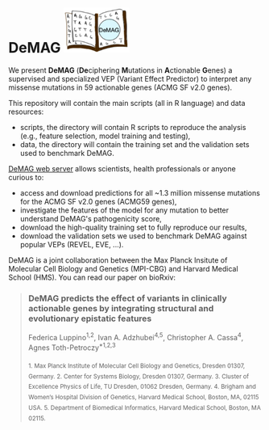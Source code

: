 # DeMAG <img src="demag_logo.png" width="130">


We present **DeMAG** (**De**ciphering **M**utations in **A**ctionable **G**enes) a supervised and specialized VEP (Variant Effect Predictor) to interpret any missense mutations in 59 actionable genes (ACMG SF v2.0 genes).

This repository will contain the main scripts (all in R language) and data resources:
- scripts, the directory will contain R scripts to reproduce the analysis (e.g., feature selection, model training and testing),
- data, the directory will contain the training set and the validation sets used to benchmark DeMAG.


[DeMAG web server](https://demag.org) allows scientists, health professionals or anyone curious to:
- access and download predictions for all ~1.3 million missense mutations for the ACMG SF v2.0 genes (ACMG59 genes),
- investigate the features of the model for any mutation to better understand DeMAG's pathogenicity score,
- download the high-quality training set to fully reproduce our results,
- download the validation sets we used to benchmark DeMAG against popular VEPs (REVEL, EVE, ...).

DeMAG is a joint collaboration between the Max Planck Insitute of Molecular Cell Biology and Genetics (MPI-CBG) and Harvard Medical School (HMS). You can read our paper on bioRxiv:
> ### DeMAG predicts the effect of variants in clinically actionable genes by integrating structural and evolutionary epistatic features
> Federica Luppino<sup>1,2</sup>, Ivan A. Adzhubei<sup>4,5</sup>, Christopher A. Cassa<sup>4</sup>, Agnes Toth-Petroczy<sup>*1,2,3</sup>
>
> <sub> 1. Max Planck Institute of Molecular Cell Biology and Genetics, Dresden 01307, Germany.
> 2. Center for Systems Biology, Dresden 01307, Germany.
> 3. Cluster of Excellence Physics of Life, TU Dresden, 01062 Dresden, Germany.
> 4. Brigham and Womenʼs Hospital Division of Genetics, Harvard Medical School, Boston, MA, 02115 USA.
> 5. Department of Biomedical Informatics, Harvard Medical School, Boston, MA 02115.</sub>
